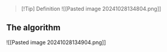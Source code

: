 
> [!Tip] Definition
> ![[Pasted image 20241028134804.png]]


## The algorithm
![[Pasted image 20241028134904.png]]


